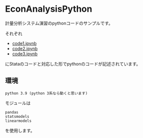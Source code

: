 # EconAnalysisPython
計量分析システム演習のpythonコードのサンプルです。

それぞれ

- [code1.ipynb](https://github.com/Keygoksmg/EconAnalysisPython/blob/master/code1.ipynb)
- [code2.ipynb](https://github.com/Keygoksmg/EconAnalysisPython/blob/master/code2.ipynb)
- [code3.ipynb](https://github.com/Keygoksmg/EconAnalysisPython/blob/master/code3.ipynb)

にStataのコードと対応した形でpythonのコードが記述されています。

## 環境
```
python 3.9 (python 3系なら動くと思います)
```
モジュールは

```
pandas
statsmodels
linearmodels
```

を使用します。